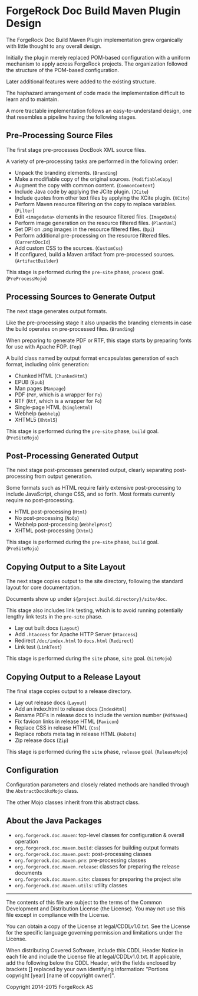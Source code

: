 # ForgeRock Doc Build Maven Plugin Design

The ForgeRock Doc Build Maven Plugin implementation grew organically
with little thought to any overall design.

Initially the plugin merely replaced POM-based configuration
with a uniform mechanism to apply across ForgeRock projects.
The organization followed the structure of the POM-based configuration.

Later additional features were added to the existing structure.

The haphazard arrangement of code made the implementation
difficult to learn and to maintain.

A more tractable implementation follows an easy-to-understand design,
one that resembles a pipeline having the following stages.

## Pre-Processing Source Files

The first stage pre-processes DocBook XML source files.

A variety of pre-processing tasks are performed in the following order:

*  Unpack the branding elements. (`Branding`)
*  Make a modifiable copy of the original sources. (`ModifiableCopy`)
*  Augment the copy with common content. (`CommonContent`)
*  Include Java code by applying the JCite plugin. (`JCite`)
*  Include quotes from other text files by applying the XCite plugin. (`XCite`)
*  Perform Maven resource filtering on the copy to replace variables. (`Filter`)
*  Edit `<imagedata>` elements in the resource filtered files. (`ImageData`)
*  Perform image generation on the resource filtered files. (`PlantUml`)
*  Set DPI on .png images in the resource filtered files. (`Dpi`)
*  Perform additional pre-processing on the resource filtered files. (`CurrentDocId`)
*  Add custom CSS to the sources. (`CustomCss`)
*  If configured, build a Maven artifact from pre-processed sources. (`ArtifactBuilder`)

This stage is performed during the `pre-site` phase, `process` goal. (`PreProcessMojo`)

## Processing Sources to Generate Output

The next stage generates output formats.

Like the pre-processing stage it also unpacks the branding elements
in case the build operates on pre-processed files. (`Branding`)

When preparing to generate PDF or RTF,
this stage starts by preparing fonts for use with Apache FOP. (`Fop`)

A build class named by output format encapsulates generation of each format,
including olink generation:

*  Chunked HTML (`ChunkedHtml`)
*  EPUB (`Epub`)
*  Man pages (`Manpage`)
*  PDF (`Pdf`, which is a wrapper for `Fo`)
*  RTF (`Rtf`, which is a wrapper for `Fo`)
*  Single-page HTML (`SingleHtml`)
*  Webhelp (`Webhelp`)
*  XHTML5 (`Xhtml5`)

This stage is performed during the `pre-site` phase, `build` goal. (`PreSiteMojo`)

## Post-Processing Generated Output

The next stage post-processes generated output,
clearly separating post-processing from output generation.

Some formats such as HTML require fairly extensive post-processing
to include JavaScript, change CSS, and so forth.
Most formats currently require no post-processing.

*  HTML post-processing (`Html`)
*  No post-processing (`NoOp`)
*  Webhelp post-processing (`WebhelpPost`)
*  XHTML post-processing (`Xhtml`)

This stage is performed during the `pre-site` phase, `build` goal. (`PreSiteMojo`)

## Copying Output to a Site Layout

The next stage copies output to the site directory,
following the standard layout for core documentation.

Documents show up under `${project.build.directory}/site/doc`.

This stage also includes link testing,
which is to avoid running potentially lengthy link tests in the `pre-site` phase.

*  Lay out built docs (`Layout`)
*  Add `.htaccess` for Apache HTTP Server (`Htaccess`)
*  Redirect `/doc/index.html` to `docs.html` (`Redirect`)
*  Link test (`LinkTest`)

This stage is performed during the `site` phase, `site` goal. (`SiteMojo`)

## Copying Output to a Release Layout

The final stage copies output to a release directory.

*  Lay out release docs (`Layout`)
*  Add an index.html to release docs (`IndexHtml`)
*  Rename PDFs in release docs to include the version number (`PdfNames`)
*  Fix favicon links in release HTML (`Favicon`)
*  Replace CSS in release HTML (`Css`)
*  Replace robots meta tag in release HTML (`Robots`)
*  Zip release docs (`Zip`)

This stage is performed during the `site` phase, `release` goal. (`ReleaseMojo`)


## Configuration

Configuration parameters and closely related methods
are handled through the `AbstractDocbkxMojo` class.

The other Mojo classes inherit from this abstract class.


## About the Java Packages

*  `org.forgerock.doc.maven`: top-level classes for configuration & overall operation
*  `org.forgerock.doc.maven.build`: classes for building output formats
*  `org.forgerock.doc.maven.post`: post-processing classes
*  `org.forgerock.doc.maven.pre`: pre-processing classes
*  `org.forgerock.doc.maven.release`: classes for preparing the release documents
*  `org.forgerock.doc.maven.site`: classes for preparing the project site
*  `org.forgerock.doc.maven.utils`: utility classes


* * *

The contents of this file are subject to the terms of the Common Development and
Distribution License (the License). You may not use this file except in compliance with the
License.

You can obtain a copy of the License at legal/CDDLv1.0.txt. See the License for the
specific language governing permission and limitations under the License.

When distributing Covered Software, include this CDDL Header Notice in each file and include
the License file at legal/CDDLv1.0.txt. If applicable, add the following below the CDDL
Header, with the fields enclosed by brackets [] replaced by your own identifying
information: "Portions copyright [year] [name of copyright owner]".

Copyright 2014-2015 ForgeRock AS
